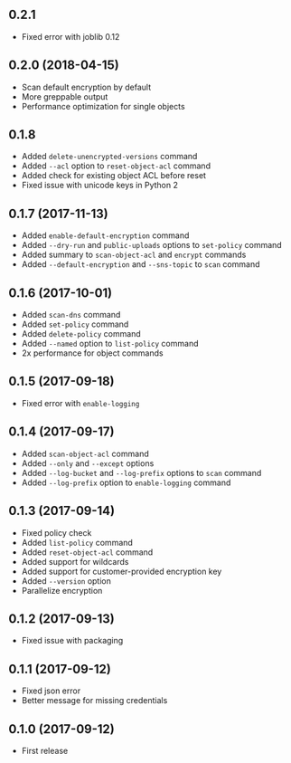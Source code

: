 ## 0.2.1

- Fixed error with joblib 0.12

## 0.2.0 (2018-04-15)

- Scan default encryption by default
- More greppable output
- Performance optimization for single objects

## 0.1.8

- Added `delete-unencrypted-versions` command
- Added `--acl` option to `reset-object-acl` command
- Added check for existing object ACL before reset
- Fixed issue with unicode keys in Python 2

## 0.1.7 (2017-11-13)

- Added `enable-default-encryption` command
- Added `--dry-run` and `public-uploads` options to `set-policy` command
- Added summary to `scan-object-acl` and `encrypt` commands
- Added `--default-encryption` and `--sns-topic` to `scan` command

## 0.1.6 (2017-10-01)

- Added `scan-dns` command
- Added `set-policy` command
- Added `delete-policy` command
- Added `--named` option to `list-policy` command
- 2x performance for object commands

## 0.1.5 (2017-09-18)

- Fixed error with `enable-logging`

## 0.1.4 (2017-09-17)

- Added `scan-object-acl` command
- Added `--only` and `--except` options
- Added `--log-bucket` and `--log-prefix` options to `scan` command
- Added `--log-prefix` option to `enable-logging` command

## 0.1.3 (2017-09-14)

- Fixed policy check
- Added `list-policy` command
- Added `reset-object-acl` command
- Added support for wildcards
- Added support for customer-provided encryption key
- Added `--version` option
- Parallelize encryption

## 0.1.2 (2017-09-13)

- Fixed issue with packaging

## 0.1.1 (2017-09-12)

- Fixed json error
- Better message for missing credentials

## 0.1.0 (2017-09-12)

- First release
